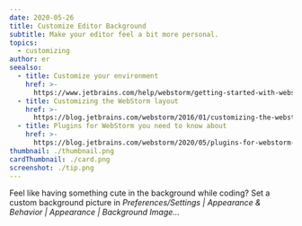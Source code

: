 ```yaml
---
date: 2020-05-26
title: Customize Editor Background
subtitle: Make your editor feel a bit more personal.
topics:
  - customizing
author: er
seealso:
  - title: Customize your environment
    href: >-
      https://www.jetbrains.com/help/webstorm/getting-started-with-webstorm.html#ws_getting_started_customize_your_environment
  - title: Customizing the WebStorm layout
    href: >-
      https://blog.jetbrains.com/webstorm/2016/01/customizing-the-webstorm-layout/
  - title: Plugins for WebStorm you need to know about
    href: >-
      https://blog.jetbrains.com/webstorm/2020/05/plugins-for-webstorm-you-need-to-know-about/
thumbnail: ./thumbnail.png
cardThumbnail: ./card.png
screenshot: ./tip.png
---
```


Feel like having something cute in the background while coding? Set a custom background picture in _Preferences/Settings | Appearance & Behavior | Appearance | Background Image…_
